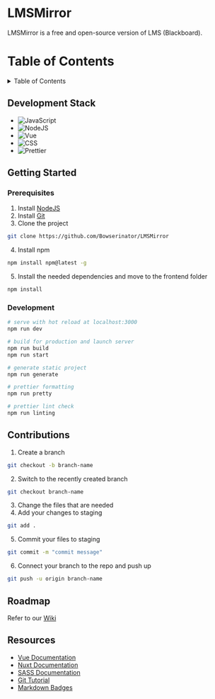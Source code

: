 # LMSMirror

LMSMirror is a free and open-source version of LMS (Blackboard).

# Table of Contents
<details>
  <summary>Table of Contents</summary>
  <ol>
    <li>
      <a href="#development-stack">Development Stack</a>
    </li>
    <li>
      <a href="#getting-started">Getting Started</a>
      <ul>
        <li><a href="#prerequisites">Prerequisites</a></li>
        <li><a href="#development">Development</a></li>
      </ul>
    </li>
    <li><a href="#roadmap">Roadmap</a></li>
    <li><a href="#contributions">Contributions</a></li>
    <li><a href="#resources">Resources</a></li>
  </ol>
</details>

## Development Stack
* ![JavaScript](https://img.shields.io/badge/JavaScript-F7DF1E?style=for-the-badge&logo=javascript&logoColor=black)
* ![NodeJS](https://img.shields.io/badge/Node.js-43853D?style=for-the-badge&logo=node.js&logoColor=white)
* ![Vue](https://img.shields.io/badge/Vue.js-35495E?style=for-the-badge&logo=vue.js&logoColor=4FC08D)
* ![CSS](https://img.shields.io/badge/CSS3-1572B6?style=for-the-badge&logo=css3&logoColor=white)
* ![Prettier](https://img.shields.io/badge/prettier-1A2C34?style=for-the-badge&logo=prettier&logoColor=F7BA3E)

## Getting Started

### Prerequisites
1. Install [NodeJS](https://nodejs.org/en/download/)
2. Install [Git](https://git-scm.com/downloads)
3. Clone the project 
```sh 
git clone https://github.com/Bowserinator/LMSMirror
```
4. Install npm
```sh 
npm install npm@latest -g
```
5. Install the needed dependencies and move to the frontend folder 
```sh 
npm install
```

### Development
```bash
# serve with hot reload at localhost:3000
npm run dev

# build for production and launch server
npm run build
npm run start

# generate static project
npm run generate

# prettier formatting
npm run pretty

# prettier lint check
npm run linting
```
## Contributions
1. Create a branch
```sh
git checkout -b branch-name
```
2. Switch to the recently created branch
```sh
git checkout branch-name
```
3. Change the files that are needed
4. Add your changes to staging
```sh
git add .
```
5. Commit your files to staging
```sh
git commit -m "commit message"
```
6. Connect your branch to the repo and push up
```sh
git push -u origin branch-name
```

## Roadmap

Refer to our [Wiki](https://github.com/Bowserinator/LMSMirror/wiki)

## Resources
* [Vue Documentation](https://v2.vuejs.org/v2/guide/)
* [Nuxt Documentation](https://nuxtjs.org/docs/get-started/installation)
* [SASS Documentation](https://sass-lang.com/documentation/)
* [Git Tutorial](https://www.atlassian.com/git/tutorials)
* [Markdown Badges](https://dev.to/envoy_/150-badges-for-github-pnk)

